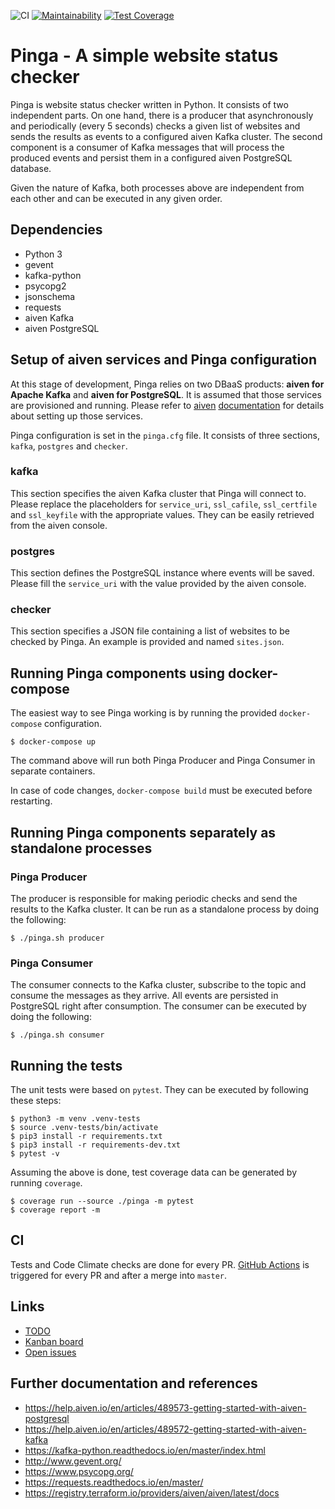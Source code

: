 ![CI](https://github.com/promulo/pinga/workflows/CI/badge.svg) [![Maintainability](https://api.codeclimate.com/v1/badges/0c81b87985e948b90544/maintainability)](https://codeclimate.com/github/promulo/pinga/maintainability) [![Test Coverage](https://api.codeclimate.com/v1/badges/0c81b87985e948b90544/test_coverage)](https://codeclimate.com/github/promulo/pinga/test_coverage)

# Pinga - A simple website status checker

Pinga is website status checker written in Python. It consists of two independent parts.
On one hand, there is a producer that asynchronously and periodically (every 5 seconds)
checks a given list of websites and sends the results as events to a configured aiven Kafka
cluster. The second component is a consumer of Kafka messages that will process the produced
events and persist them in a configured aiven PostgreSQL database.

Given the nature of Kafka, both processes above are independent from each other and can be
executed in any given order.

## Dependencies

* Python 3
* gevent
* kafka-python
* psycopg2
* jsonschema
* requests
* aiven Kafka
* aiven PostgreSQL

## Setup of aiven services and Pinga configuration

At this stage of development, Pinga relies on two DBaaS products: **aiven for Apache Kafka** and
**aiven for PostgreSQL**. It is assumed that those services are provisioned and running.
Please refer to [aiven](https://help.aiven.io/en/articles/489573-getting-started-with-aiven-postgresql)
[documentation](https://help.aiven.io/en/articles/489572-getting-started-with-aiven-kafka) for
details about setting up those services.

Pinga configuration is set in the `pinga.cfg` file. It consists of three sections, `kafka`,
`postgres` and `checker`.

### kafka
This section specifies the aiven Kafka cluster that Pinga will connect to. Please replace the
placeholders for `service_uri`, `ssl_cafile`, `ssl_certfile` and `ssl_keyfile` with the appropriate
values. They can be easily retrieved from the aiven console.

### postgres
This section defines the PostgreSQL instance where events will be saved. Please fill the
`service_uri` with the value provided by the aiven console.

### checker
This section specifies a JSON file containing a list of websites to be checked by Pinga. An example
is provided and named `sites.json`.

## Running Pinga components using docker-compose

The easiest way to see Pinga working is by running the provided `docker-compose` configuration.
```
$ docker-compose up
```
The command above will run both Pinga Producer and Pinga Consumer in separate containers.

In case of code changes, `docker-compose build` must be executed before restarting.

## Running Pinga components separately as standalone processes

### Pinga Producer

The producer is responsible for making periodic checks and send the results to the Kafka cluster.
It can be run as a standalone process by doing the following:
```
$ ./pinga.sh producer
```

### Pinga Consumer

The consumer connects to the Kafka cluster, subscribe to the topic and consume the messages as
they arrive. All events are persisted in PostgreSQL right after consumption. The consumer can
be executed by doing the following:
```
$ ./pinga.sh consumer
```

## Running the tests

The unit tests were based on `pytest`. They can be executed by following these steps:
```
$ python3 -m venv .venv-tests
$ source .venv-tests/bin/activate
$ pip3 install -r requirements.txt
$ pip3 install -r requirements-dev.txt
$ pytest -v
```
Assuming the above is done, test coverage data can be generated by running `coverage`.
```
$ coverage run --source ./pinga -m pytest
$ coverage report -m
```

## CI

Tests and Code Climate checks are done for every PR. [GitHub Actions](https://github.com/promulo/pinga/actions) is triggered for every PR and after a merge into `master`.

## Links

* [TODO](https://github.com/promulo/pinga/blob/master/TODO.md)
* [Kanban board](https://github.com/promulo/pinga/projects/1)
* [Open issues](https://github.com/promulo/pinga/issues)

## Further documentation and references

* https://help.aiven.io/en/articles/489573-getting-started-with-aiven-postgresql
* https://help.aiven.io/en/articles/489572-getting-started-with-aiven-kafka
* https://kafka-python.readthedocs.io/en/master/index.html
* http://www.gevent.org/
* https://www.psycopg.org/
* https://requests.readthedocs.io/en/master/
* https://registry.terraform.io/providers/aiven/aiven/latest/docs
